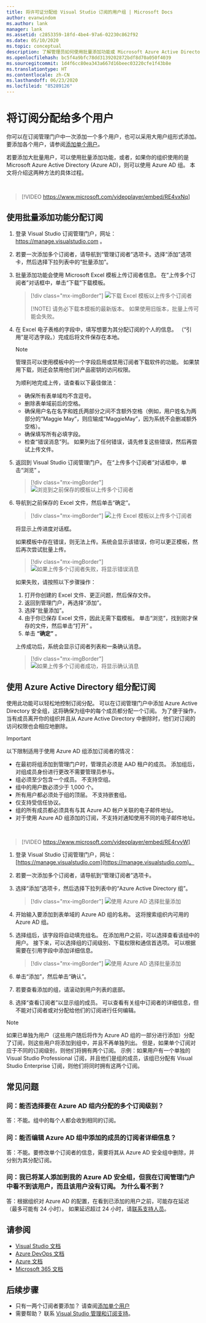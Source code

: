 ```yaml
---
title: 将许可证分配给 Visual Studio 订阅的用户组 | Microsoft Docs
author: evanwindom
ms.author: lank
manager: lank
ms.assetid: c2853359-18fd-4be4-97a6-02230c862f92
ms.date: 05/10/2020
ms.topic: conceptual
description: 了解管理员如何使用批量添加功能或 Microsoft Azure Active Directory 组将许可证分配给多个订阅者
ms.openlocfilehash: bc5f4a9bfc78dd3139202872bdf8d70a050f4039
ms.sourcegitcommit: 1d4f6cc80ea343a667d16beec03220cfe1f43b8e
ms.translationtype: HT
ms.contentlocale: zh-CN
ms.lasthandoff: 06/23/2020
ms.locfileid: "85289126"
---
```

# <a name="assign-subscriptions-to-multiple-users"></a>将订阅分配给多个用户
你可以在订阅管理门户中一次添加一个多个用户，也可以采用大用户组形式添加。  要添加各个用户，请参阅[添加单个用户](assign-license.md)。

若要添加大批量用户，可以使用批量添加功能，或者，如果你的组织使用的是 Microsoft Azure Active Directory (Azure AD)，则可以使用 Azure AD 组。 本文将介绍这两种方法的具体过程。 

<br>

> [!VIDEO https://www.microsoft.com/videoplayer/embed/RE4vxNq]

## <a name="use-bulk-add-to-assign-subscriptions"></a>使用批量添加功能分配订阅
1. 登录 Visual Studio 订阅管理门户，网址： <https://manage.visualstudio.com> 。

1. 若要一次添加多个订阅者，请导航到“管理订阅者”选项卡。选择“添加”选项卡，然后选择下拉列表中的“批量添加”。  

1. 批量添加功能会使用 Microsoft Excel 模板上传订阅者信息。 在“上传多个订阅者”对话框中，单击“下载”下载模板。
   > [!div class="mx-imgBorder"]
   > ![下载 Excel 模板以上传多个订阅者](media/download-template-upload-subscribers.png)
   >
   > [!NOTE]
   > 请务必下载本模板的最新版本。 如果使用旧版本，批量上传可能会失败。

1. 在 Excel 电子表格的字段中，填写想要为其分配订阅的个人的信息。 （“引用”是可选字段。）完成后将文件保存在本地。

    > [!NOTE]
    > 管理员可以使用模板中的一个字段启用或禁用订阅者下载软件的功能。  如果禁用下载，则还会禁用他们对产品密钥的访问权限。

   为顺利地完成上传，请查看以下最佳做法：

    - 确保所有表单域均不含逗号。
    - 删除表单域前后的空格。
    - 确保用户名在名字和姓氏两部分之间不含额外空格（例如，用户姓名为两部分的“Maggie May”，则应输成“MaggieMay”，因为系统不会删减额外空格）。
    - 确保填写所有必填字段。 
    - 检查“错误消息”列。  如果列出了任何错误，请先修复这些错误，然后再尝试上传文件。 

1. 返回到 Visual Studio 订阅管理门户。 在“上传多个订阅者”对话框中，单击“浏览” 。
   > [!div class="mx-imgBorder"]
   > ![浏览到之前保存的模板以上传多个订阅者](media/bulk-add-browse-saved-template.png)

1. 导航到之前保存的 Excel 文件，然后单击“确定”。
   > [!div class="mx-imgBorder"]
   > ![上传 Excel 模板以上传多个订阅者](media/bulk-upload-subscribers.png)

    将显示上传进度对话框。

    如果模板中存在错误，则无法上传。系统会显示该错误，你可以更正模板，然后再次尝试批量上传。
   > [!div class="mx-imgBorder"]
   > ![如果上传多个订阅者失败，将显示错误消息](_img/assign-license-bulk/bulk-add-upload-failure.png)

   如果失败，请按照以下步骤操作：
   1. 打开你创建的 Excel 文件、更正问题，然后保存文件。
   0. 返回到管理门户，再选择“添加”。
   0. 选择“批量添加”。
   0. 由于你已保存 Excel 文件，因此无需下载模板。  单击“浏览”，找到刚才保存的文件，然后单击“打开” 。
   0. 单击 **“确定”** 。


    上传成功后，系统会显示订阅者列表和一条确认消息。
   > [!div class="mx-imgBorder"]
   > ![如果上传多个订阅者成功，将显示确认消息](_img/assign-license-bulk/bulk-add-upload-success.png)

## <a name="use-azure-active-directory-groups-to-assign-subscriptions"></a>使用 Azure Active Directory 组分配订阅 
使用此功能可以轻松地控制订阅分配。 可以在订阅管理门户中添加 Azure Active Directory 安全组，这将确保为组中的每个成员都分配一个订阅。 为了便于操作，当有成员离开你的组织并且从 Azure Active Directory 中删除时，他们对订阅的访问权限也会相应地删除。 


> [!IMPORTANT]
>
> 以下限制适用于使用 Azure AD 组添加订阅者的情况：
> - 在最初将组添加到管理门户时，管理员必须是 AAD 租户的成员。  添加组后，对组成员身份进行更改不需要管理员参与。 
> - 组必须至少包含一个成员。  不支持空组。
> - 组中的用户数必须少于 1,000 个。 
> - 所有用户都必须处于组的顶层。  不支持嵌套组。
> - 仅支持受信任协议。
> - 组的所有成员都必须具有与其 Azure AD 帐户关联的电子邮件地址。
> - 对于使用 Azure AD 组添加的订阅，不支持对通知使用不同的电子邮件地址。  

<br>

> [!VIDEO https://www.microsoft.com/videoplayer/embed/RE4rvvW]

1. 登录 Visual Studio 订阅管理门户，网址：[https://manage.visualstudio.com](https://manage.visualstudio.com)。

2. 若要一次添加多个订阅者，请导航到“管理订阅者”选项卡。

3. 选择“添加”选项卡，然后选择下拉列表中的“Azure Active Directory 组”。  

   > [!div class="mx-imgBorder"]
   > ![使用 Azure AD 选择批量添加](_img/assign-license-bulk/bulk-add-aad.png)

4. 开始输入要添加到表单域的 Azure AD 组的名称。 这将搜索组织内可用的 Azure AD 组。 

5. 选择组后，该字段将自动填充组名。 在添加用户之前，可以选择查看该组中的用户。 接下来，可以选择组的订阅级别、下载权限和通信首选项。 可以根据需要在引用字段中添加详细信息。 

   > [!div class="mx-imgBorder"]
   > ![使用 Azure AD 选择批量添加](_img/assign-license-bulk/bulk-add-aad-details.png)

6. 单击“添加”，然后单击“确认”。 

7. 若要查看添加的组，请滚动到用户列表的底部。  

8. 选择“查看订阅者”以显示组的成员。 可以查看有关组中订阅者的详细信息，但不能对订阅者或对分配给他们的订阅进行任何编辑。    

> [!NOTE]
> 如果已单独为用户（这些用户随后将作为 Azure AD 组的一部分进行添加）分配了订阅，则这些用户将添加到组中，并且不再单独列出。 但是，如果单个订阅对应于不同的订阅级别，则他们将拥有两个订阅。  示例：如果用户有一个单独的 Visual Studio Professional 订阅，并且他们是组的成员，该组已分配有 Visual Studio Enterprise 订阅，则他们将同时拥有这两个订阅。  


## <a name="frequently-asked-questions"></a>常见问题
### <a name="q-can-i-choose-multiple-subscription-levels-to-be-assigned-within-an-azure-ad-group"></a>问：能否选择要在 Azure AD 组内分配的多个订阅级别？ 
答：不能。组中的每个人都会收到相同的订阅。 

### <a name="q-can-i-edit-subscriber-details-of-individuals-added-in-an-azure-ad-group"></a>问：能否编辑 Azure AD 组中添加的成员的订阅者详细信息？  
答：不能。要修改单个订阅者的信息，需要将其从 Azure AD 安全组中删除，并分别为其分配订阅。  

### <a name="q-i-added-someone-to-my-azure-ad-security-group-but-i-dont-see-them-added-in-the-subscriptions-administration-portal-and-they-dont-have-a-subscription-why-not"></a>问：我已将某人添加到我的 Azure AD 安全组，但我在订阅管理门户中看不到该用户，而且该用户没有订阅。 为什么看不到？  
答：根据组织对 Azure AD 的配置，在看到已添加的用户之前，可能存在延迟（最多可能有 24 小时）。 如果延迟超过 24 小时，请[联系支持人员](https://visualstudio.microsoft.com/support/support-overview-vs)。  

## <a name="see-also"></a>请参阅
- [Visual Studio 文档](https://docs.microsoft.com/visualstudio/)
- [Azure DevOps 文档](https://docs.microsoft.com/azure/devops/)
- [Azure 文档](https://docs.microsoft.com/azure/)
- [Microsoft 365 文档](https://docs.microsoft.com/microsoft-365/)

## <a name="next-steps"></a>后续步骤
- 只有一两个订阅者要添加？  请查阅[添加单个用户](assign-license.md)
- 需要帮助？ 联系 [Visual Studio 管理和订阅支持](https://visualstudio.microsoft.com/support/support-overview-vs)。
